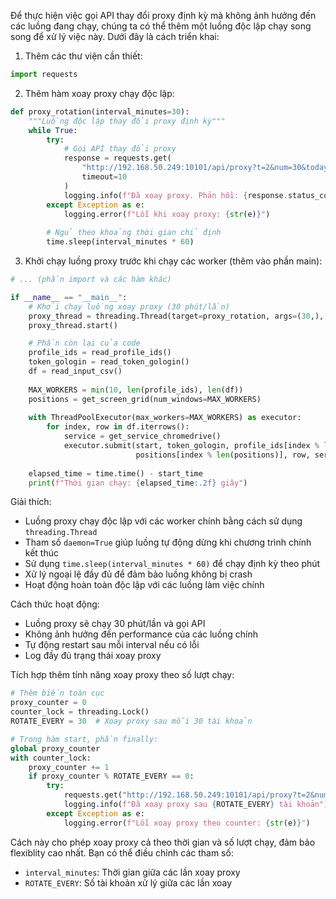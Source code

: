 Để thực hiện việc gọi API thay đổi proxy định kỳ mà không ảnh hưởng đến các luồng đang chạy, chúng ta có thể thêm một luồng độc lập chạy song song để xử lý việc này. Dưới đây là cách triển khai:

1. Thêm các thư viện cần thiết:
```python
import requests
```

2. Thêm hàm xoay proxy chạy độc lập:
```python
def proxy_rotation(interval_minutes=30):
    """Luồng độc lập thay đổi proxy định kỳ"""
    while True:
        try:
            # Gọi API thay đổi proxy
            response = requests.get(
                "http://192.168.50.249:10101/api/proxy?t=2&num=30&today&Port=60000",
                timeout=10
            )
            logging.info(f"Đã xoay proxy. Phản hồi: {response.status_code}")
        except Exception as e:
            logging.error(f"Lỗi khi xoay proxy: {str(e)}")
        
        # Ngủ theo khoảng thời gian chỉ định
        time.sleep(interval_minutes * 60)
```

3. Khởi chạy luồng proxy trước khi chạy các worker (thêm vào phần main):
```python
# ... (phần import và các hàm khác)

if __name__ == "__main__":
    # Khởi chạy luồng xoay proxy (30 phút/lần)
    proxy_thread = threading.Thread(target=proxy_rotation, args=(30,), daemon=True)
    proxy_thread.start()

    # Phần còn lại của code
    profile_ids = read_profile_ids()
    token_gologin = read_token_gologin()
    df = read_input_csv()
    
    MAX_WORKERS = min(10, len(profile_ids), len(df))
    positions = get_screen_grid(num_windows=MAX_WORKERS)
    
    with ThreadPoolExecutor(max_workers=MAX_WORKERS) as executor:
        for index, row in df.iterrows():
            service = get_service_chromedrive()
            executor.submit(start, token_gologin, profile_ids[index % len(profile_ids)], index, 
                            positions[index % len(positions)], row, service)
    
    elapsed_time = time.time() - start_time
    print(f"Thời gian chạy: {elapsed_time:.2f} giây")
```

Giải thích:
- Luồng proxy chạy độc lập với các worker chính bằng cách sử dụng `threading.Thread`
- Tham số `daemon=True` giúp luồng tự động dừng khi chương trình chính kết thúc
- Sử dụng `time.sleep(interval_minutes * 60)` để chạy định kỳ theo phút
- Xử lý ngoại lệ đầy đủ để đảm bảo luồng không bị crash
- Hoạt động hoàn toàn độc lập với các luồng làm việc chính

Cách thức hoạt động:
- Luồng proxy sẽ chạy 30 phút/lần và gọi API
- Không ảnh hưởng đến performance của các luồng chính
- Tự động restart sau mỗi interval nếu có lỗi
- Log đầy đủ trạng thái xoay proxy

Tích hợp thêm tính năng xoay proxy theo số lượt chạy:
```python
# Thêm biến toàn cục
proxy_counter = 0
counter_lock = threading.Lock()
ROTATE_EVERY = 30  # Xoay proxy sau mỗi 30 tài khoản

# Trong hàm start, phần finally:
global proxy_counter
with counter_lock:
    proxy_counter += 1
    if proxy_counter % ROTATE_EVERY == 0:
        try:
            requests.get("http://192.168.50.249:10101/api/proxy?t=2&num=30&today&Port=60000", timeout=10)
            logging.info(f"Đã xoay proxy sau {ROTATE_EVERY} tài khoản")
        except Exception as e:
            logging.error(f"Lỗi xoay proxy theo counter: {str(e)}")
```

Cách này cho phép xoay proxy cả theo thời gian và số lượt chạy, đảm bảo flexiblity cao nhất. Bạn có thể điều chỉnh các tham số:
- `interval_minutes`: Thời gian giữa các lần xoay proxy
- `ROTATE_EVERY`: Số tài khoản xử lý giữa các lần xoay